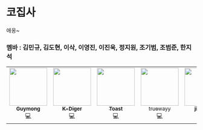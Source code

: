 # 코집사

애옹~

### 멤바 : 김민규, 김도현, 이삭, 이영진, 이진욱, 정지원, 조기범, 조범준, 한지석
<table>
    <td align="center"><a href="https://github.com/Gyumong"><img src="https://avatars.githubusercontent.com/u/60845910?v=4" width="100px;" alt=""/><br /><sub><b>Guymong</b></sub></a><br />💻</a></td>
    <td align="center"><a href="https://github.com/K-Diger"><img src="https://avatars.githubusercontent.com/u/60564431?v=4" width="100px;" alt=""/><br /><sub><b>K-Diger</b></sub></a><br />💻</a></td>
    <td align="center"><a href="https://github.com/lsakee"><img src="https://avatars.githubusercontent.com/u/93514333?v=4" width="100px;" alt=""/><br /><sub><b>Toast</b></sub></a><br />💻</a></td>
    <td align="center"><a href="https://github.com/truewayy"><img src="https://avatars.githubusercontent.com/u/83450991?v=4" width="100px;" alt=""/><br /><sub>truewayy<b></b></sub></a><br />💻</a></td>
    <td align="center"><a href="https://github.com/jinukeu"><img src="https://avatars.githubusercontent.com/u/81678959?v=4" width="100px;" alt=""/><br /><sub><b>jinukeu</b></sub></a><br />💻</a></td>
    <td align="center"><a href="https://github.com/JIWEON-JEONG"><img src="https://avatars.githubusercontent.com/u/80501465?v=4" width="100px;" alt=""/><br /><sub><b>Richard</b></sub></a><br />💻</a></td>
    <td align="center"><a href="https://github.com/BeamjunCho9"><img src="https://avatars.githubusercontent.com/u/107917980?v=4" width="100px;" alt=""/><br /><sub><b>alpaca</b></sub></a><br />💻</a></td>
    <td align="center"><a href="https://github.com/eun-hak"><img src="https://avatars.githubusercontent.com/u/80501465?v=4" width="100px;" alt=""/><br /><sub><b>eun-hak</b></sub></a><br />💻</a></td>
    <td align="center"><a href="https://github.com/sozohoy"><img src="https://github.com/CodingCatCrew/.github/assets/60564431/f4572740-a8a7-4d49-8598-03539793544d" width="100px;" alt=""/><br /><sub><b>PIG</b></sub></a><br />💻</a></td>

  </tr>
</table>
